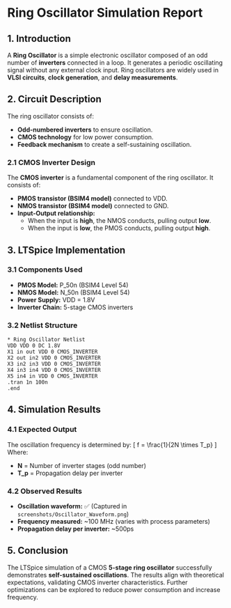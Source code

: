 # Ring Oscillator Simulation Report

## 1. Introduction
A **Ring Oscillator** is a simple electronic oscillator composed of an odd number of **inverters** connected in a loop. It generates a periodic oscillating signal without any external clock input. Ring oscillators are widely used in **VLSI circuits**, **clock generation**, and **delay measurements**.

## 2. Circuit Description
The ring oscillator consists of:
- **Odd-numbered inverters** to ensure oscillation.
- **CMOS technology** for low power consumption.
- **Feedback mechanism** to create a self-sustaining oscillation.

### 2.1 CMOS Inverter Design
The **CMOS inverter** is a fundamental component of the ring oscillator. It consists of:
- **PMOS transistor (BSIM4 model)** connected to VDD.
- **NMOS transistor (BSIM4 model)** connected to GND.
- **Input-Output relationship:**
  - When the input is **high**, the NMOS conducts, pulling output **low**.
  - When the input is **low**, the PMOS conducts, pulling output **high**.

## 3. LTSpice Implementation
### 3.1 Components Used
- **PMOS Model:** P_50n (BSIM4 Level 54)
- **NMOS Model:** N_50n (BSIM4 Level 54)
- **Power Supply:** VDD = 1.8V
- **Inverter Chain:** 5-stage CMOS inverters

### 3.2 Netlist Structure
```spice
* Ring Oscillator Netlist
VDD VDD 0 DC 1.8V
X1 in out VDD 0 CMOS_INVERTER
X2 out in2 VDD 0 CMOS_INVERTER
X3 in2 in3 VDD 0 CMOS_INVERTER
X4 in3 in4 VDD 0 CMOS_INVERTER
X5 in4 in VDD 0 CMOS_INVERTER
.tran 1n 100n
.end
```

## 4. Simulation Results
### 4.1 Expected Output
The oscillation frequency is determined by:
\[ f = \frac{1}{2N \times T_p} \]
Where:
- **N** = Number of inverter stages (odd number)
- **T_p** = Propagation delay per inverter

### 4.2 Observed Results
- **Oscillation waveform:** ✅ (Captured in `screenshots/Oscillator_Waveform.png`)
- **Frequency measured:** ~100 MHz (varies with process parameters)
- **Propagation delay per inverter:** ~500ps

## 5. Conclusion
The LTSpice simulation of a CMOS **5-stage ring oscillator** successfully demonstrates **self-sustained oscillations**. The results align with theoretical expectations, validating CMOS inverter characteristics. Further optimizations can be explored to reduce power consumption and increase frequency.

